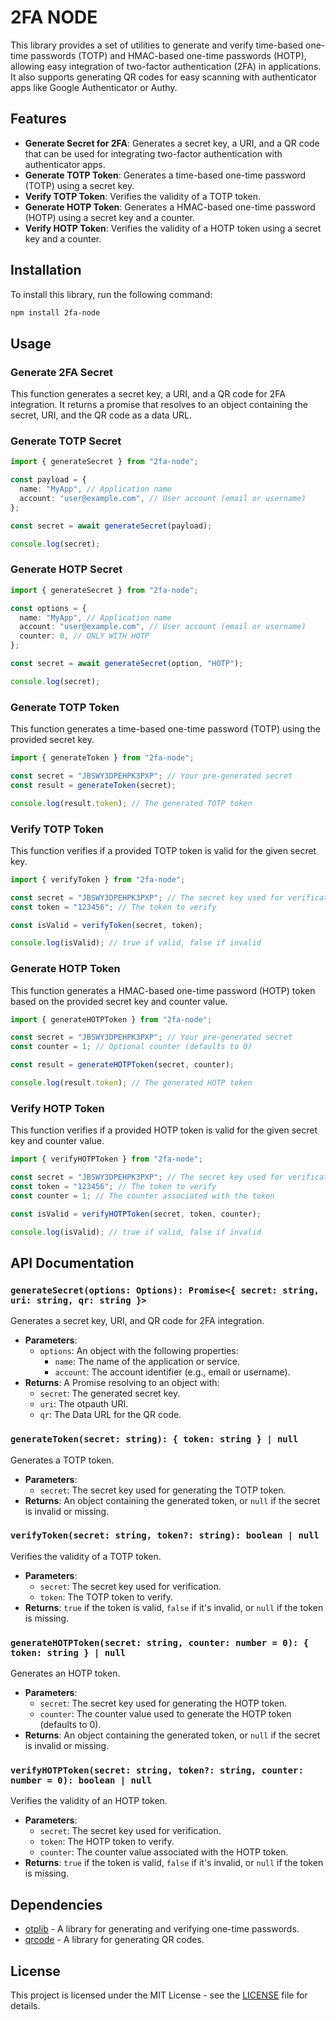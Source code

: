 # 2FA NODE

This library provides a set of utilities to generate and verify time-based one-time passwords (TOTP) and HMAC-based one-time passwords (HOTP), allowing easy integration of two-factor authentication (2FA) in applications. It also supports generating QR codes for easy scanning with authenticator apps like Google Authenticator or Authy.

## Features

- **Generate Secret for 2FA**: Generates a secret key, a URI, and a QR code that can be used for integrating two-factor authentication with authenticator apps.
- **Generate TOTP Token**: Generates a time-based one-time password (TOTP) using a secret key.
- **Verify TOTP Token**: Verifies the validity of a TOTP token.
- **Generate HOTP Token**: Generates a HMAC-based one-time password (HOTP) using a secret key and a counter.
- **Verify HOTP Token**: Verifies the validity of a HOTP token using a secret key and a counter.

## Installation

To install this library, run the following command:

```bash
npm install 2fa-node
```

## Usage

### Generate 2FA Secret

This function generates a secret key, a URI, and a QR code for 2FA integration. It returns a promise that resolves to an object containing the secret, URI, and the QR code as a data URL.

### Generate TOTP Secret

```typescript
import { generateSecret } from "2fa-node";

const payload = {
  name: "MyApp", // Application name
  account: "user@example.com", // User account (email or username)
};

const secret = await generateSecret(payload);

console.log(secret);
```

### Generate HOTP Secret

```typescript
import { generateSecret } from "2fa-node";

const options = {
  name: "MyApp", // Application name
  account: "user@example.com", // User account (email or username)
  counter: 0, // ONLY WITH HOTP
};

const secret = await generateSecret(option, "HOTP");

console.log(secret);
```

### Generate TOTP Token

This function generates a time-based one-time password (TOTP) using the provided secret key.

```typescript
import { generateToken } from "2fa-node";

const secret = "JBSWY3DPEHPK3PXP"; // Your pre-generated secret
const result = generateToken(secret);

console.log(result.token); // The generated TOTP token
```

### Verify TOTP Token

This function verifies if a provided TOTP token is valid for the given secret key.

```typescript
import { verifyToken } from "2fa-node";

const secret = "JBSWY3DPEHPK3PXP"; // The secret key used for verification
const token = "123456"; // The token to verify

const isValid = verifyToken(secret, token);

console.log(isValid); // true if valid, false if invalid
```

### Generate HOTP Token

This function generates a HMAC-based one-time password (HOTP) token based on the provided secret key and counter value.

```typescript
import { generateHOTPToken } from "2fa-node";

const secret = "JBSWY3DPEHPK3PXP"; // Your pre-generated secret
const counter = 1; // Optional counter (defaults to 0)

const result = generateHOTPToken(secret, counter);

console.log(result.token); // The generated HOTP token
```

### Verify HOTP Token

This function verifies if a provided HOTP token is valid for the given secret key and counter value.

```typescript
import { verifyHOTPToken } from "2fa-node";

const secret = "JBSWY3DPEHPK3PXP"; // The secret key used for verification
const token = "123456"; // The token to verify
const counter = 1; // The counter associated with the token

const isValid = verifyHOTPToken(secret, token, counter);

console.log(isValid); // true if valid, false if invalid
```

## API Documentation

### `generateSecret(options: Options): Promise<{ secret: string, uri: string, qr: string }>`

Generates a secret key, URI, and QR code for 2FA integration.

- **Parameters**:
  - `options`: An object with the following properties:
    - `name`: The name of the application or service.
    - `account`: The account identifier (e.g., email or username).
- **Returns**: A Promise resolving to an object with:
  - `secret`: The generated secret key.
  - `uri`: The otpauth URI.
  - `qr`: The Data URL for the QR code.

### `generateToken(secret: string): { token: string } | null`

Generates a TOTP token.

- **Parameters**:
  - `secret`: The secret key used for generating the TOTP token.
- **Returns**: An object containing the generated token, or `null` if the secret is invalid or missing.

### `verifyToken(secret: string, token?: string): boolean | null`

Verifies the validity of a TOTP token.

- **Parameters**:
  - `secret`: The secret key used for verification.
  - `token`: The TOTP token to verify.
- **Returns**: `true` if the token is valid, `false` if it's invalid, or `null` if the token is missing.

### `generateHOTPToken(secret: string, counter: number = 0): { token: string } | null`

Generates an HOTP token.

- **Parameters**:
  - `secret`: The secret key used for generating the HOTP token.
  - `counter`: The counter value used to generate the HOTP token (defaults to 0).
- **Returns**: An object containing the generated token, or `null` if the secret is invalid or missing.

### `verifyHOTPToken(secret: string, token?: string, counter: number = 0): boolean | null`

Verifies the validity of an HOTP token.

- **Parameters**:
  - `secret`: The secret key used for verification.
  - `token`: The HOTP token to verify.
  - `counter`: The counter value associated with the HOTP token.
- **Returns**: `true` if the token is valid, `false` if it's invalid, or `null` if the token is missing.

## Dependencies

- [otplib](https://www.npmjs.com/package/otplib) - A library for generating and verifying one-time passwords.
- [qrcode](https://www.npmjs.com/package/qrcode) - A library for generating QR codes.

## License

This project is licensed under the MIT License - see the [LICENSE](LICENSE) file for details.
